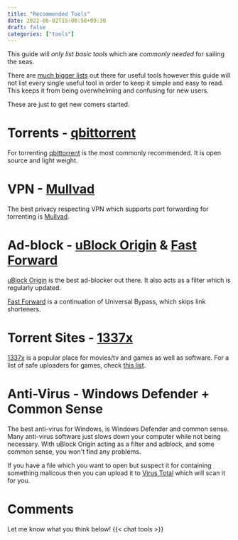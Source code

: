 ```yaml
---
title: "Recommended Tools"
date: 2022-06-02T15:00:58+09:30
draft: false
categories: ["tools"]
---
```


This guide will _only list basic tools_ which are _commonly needed_ for sailing the seas.

There are [much bigger lists](https://www.reddit.com/r/FREEMEDIAHECKYEAH/wiki/index) out there for useful tools however this guide will not list every single useful tool in order to keep it simple and easy to read. This keeps it from being overwhelming and confusing for new users.

These are just to get new comers started.

# Torrents - [qbittorrent](https://qbittorrent.org)
For torrenting [qbittorrent](https://qbittorrent.org) is the most commonly recommended. It is open source and light weight.
# VPN - [Mullvad](https://mullvad.net)
The best privacy respecting VPN which supports port forwarding for torrenting is [Mullvad](https://mullvad.net).
# Ad-block - [uBlock Origin](https://ublockorigin.com/) & [Fast Forward](https://fastforward.team/)
[uBlock Origin](https://ublockorigin.com/) is the best ad-blocker out there. It also acts as a filter which is regularly updated.

[Fast Forward](https://fastforward.team/) is a continuation of Universal Bypass, which skips link shorteners.
# Torrent Sites - [1337x](https://1337x.to)
[1337x](https://1337x.to) is a popular place for movies/tv and games as well as software. For a list of safe uploaders for games, check [this list](https://leafguides.xyz/posts/games).
# Anti-Virus - Windows Defender + Common Sense
The best anti-virus for Windows, is Windows Defender and common sense. Many anti-virus software just slows down your computer while not being necessary. With uBlock Origin acting as a filter and adblock, and some common sense, you won't find any problems.

If you have a file which you want to open but suspect it for containing something malicous then you can upload it to [Virus Total](https://www.virustotal.com/gui/home/upload) which will scan it for you.

# Comments
Let me know what you think below!
{{< chat tools >}}
